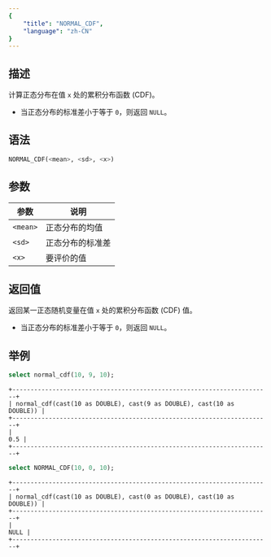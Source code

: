 ```yaml
---
{
    "title": "NORMAL_CDF",
    "language": "zh-CN"
}
---
```


## 描述

计算正态分布在值 `x` 处的累积分布函数 (CDF)。

- 当正态分布的标准差小于等于 `0`，则返回 `NULL`。

## 语法

```sql
NORMAL_CDF(<mean>, <sd>, <x>)
```

## 参数

| 参数 | 说明 |
| -- | -- |
| `<mean>` | 正态分布的均值 |
| `<sd>` | 正态分布的标准差 |
| `<x>` | 要评价的值 |

## 返回值

返回某一正态随机变量在值 `x` 处的累积分布函数 (CDF) 值。

- 当正态分布的标准差小于等于 `0`，则返回 `NULL`。

## 举例

```sql
select normal_cdf(10, 9, 10);
```

```text
+-----------------------------------------------------------------------+
| normal_cdf(cast(10 as DOUBLE), cast(9 as DOUBLE), cast(10 as DOUBLE)) |
+-----------------------------------------------------------------------+
|                                                                   0.5 |
+-----------------------------------------------------------------------+
```

```sql
select NORMAL_CDF(10, 0, 10);
```

```text
+-----------------------------------------------------------------------+
| normal_cdf(cast(10 as DOUBLE), cast(0 as DOUBLE), cast(10 as DOUBLE)) |
+-----------------------------------------------------------------------+
|                                                                  NULL |
+-----------------------------------------------------------------------+
```